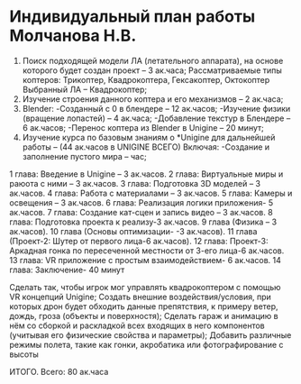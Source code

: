# Индивидуальный план работы Молчанова Н.В.

1. Поиск подходящей модели ЛА (летательного аппарата), на основе которого будет создан проект – 3 ак.часа;
Рассматриваемые типы коптеров: Трикоптер, Квадрокоптера, Гексакоптер, Октокоптер 
Выбранный ЛА – Квадрокоптер;
2. Изучение строения данного коптера и его механизмов – 2 ак.часа;
3. Blender:
-Созданный с 0 в блендере – 12 ак.часов;
-Изучение физики (вращение лопастей) – 4 ак.часа;
-Добавление текстур в Блендере – 6 ак.часов;
-Перенос коптера из Blender в Unigine – 20 минут;
4. Изучение курса по базовым знаниям о *Unigine для дальнейшей работы – (44 ак.часов в UNIGINE ВСЕГО)
Включая: 
-Создание и заполнение пустого мира – час;

1 глава: Введение в Unigine – 3 ак.часов.
2 глава: Виртуальные миры и раюота с ними – 3 ак.часов.
3 глава: Подготовка 3D моделей – 3 ак.часов.
4 глава: Работа с материалами – 3 ак.часов.
5 глава: Камеры и освещения – 3 ак.часов.
6 глава: Реализация логики приложения- 5 ак.часов.
7 глава: Создание кат-сцен и запись видео – 3 ак.часов.
8 глава: Подготовка проекта к реализу-3 ак.часов.
9 глава (Физика – 3 ак.часов).
10 глава (Основы оптимизации- -3 ак.часов).
11 глава (Проект-2: Шутер от первого лица-6 ак.часов).
12 глава: Проект-3: Аркадная гонка по пересеченной местности от 3-его лица-6 ак.часов.
13 глава: VR приложение с простым взаимодействием- 6 ак.часов.
14 глава: Заключение- 40 минут

Сделать так, чтобы игрок мог управлять квадрокоптером с помощью VR концепций Unigine;
    Создать внешние воздействия/условия, при которых дрон будет обходить данные препятствия, к примеру ветер, дождь, гроза (объекты и поверхностя);
    Сделать гараж и анимацию в нём со сборкой и раскладкой всех входящих в него компонентов (учитывая его физические свойства и параметры);
Добавить различные режимы полета, такие как гонки, акробатика или фотографирование с высоты

ИТОГО. Всего: 80 ак.часа